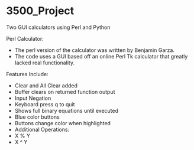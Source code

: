# 3500_Project
Two GUI calculators using Perl and Python

Perl Calculator:
- The perl version of the calculator was written by Benjamin Garza.
- The code uses a GUI based off an online Perl Tk calculator that greatly 
lacked real functionality.

Features Include:
  - Clear and All Clear added
  - Buffer clears on returned function output
  - Input Negation
  - Keyboard press q to quit
  - Shows full binary equations until executed
  - Blue color buttons
  - Buttons change color when highlighted
  - Additional Operations:
  -	X % Y
  -	X ^ Y

  
